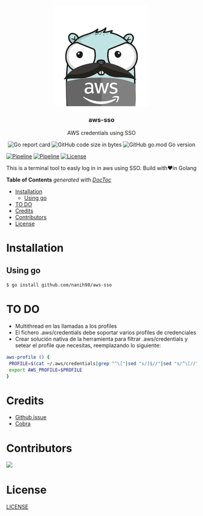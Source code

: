 <p align="center" >
  <img src="logo.png" alt="logo" width="250"/>
  <h3 align="center">aws-sso</h3>
  <p align="center">AWS credentials using SSO</p>
</p>

<p align="center" >
  <img alt="Go report card" src="https://goreportcard.com/badge/github.com/nanih98/aws-sso">
  <img alt="GitHub code size in bytes" src="https://img.shields.io/github/languages/code-size/nanih98/aws-sso">
  <img alt="GitHub go.mod Go version" src="https://img.shields.io/github/go-mod/go-version/nanih98/aws-sso">
</p>

[![Pipeline](https://github.com/nanih98/aws-sso/actions/workflows/releases.yml/badge.svg)](https://github.com/nanih98/aws-sso/actions/workflows/releases.yml)
[![Pipeline](https://github.com/nanih98/aws-sso/actions/workflows/lint.yml/badge.svg)](https://github.com/nanih98/aws-sso/actions/workflows/lint.yml)
[![License](https://img.shields.io/github/license/nanih98/aws-sso)](/LICENSE)

This is a terminal tool to easly log in in aws using SSO. Build with❤️in Golang

<!-- START doctoc generated TOC please keep comment here to allow auto update -->
<!-- DON'T EDIT THIS SECTION, INSTEAD RE-RUN doctoc TO UPDATE -->
**Table of Contents**  *generated with [DocToc](https://github.com/thlorenz/doctoc)*

- [Installation](#installation)
  - [Using go](#using-go)
- [TO DO](#to-do)
- [Credits](#credits)
- [Contributors](#contributors)
- [License](#license)

<!-- END doctoc generated TOC please keep comment here to allow auto update -->

# Installation

## Using go

```bash
$ go install github.com/nanih98/aws-sso
```



# TO DO

- Multithread en las llamadas a los profiles
- El fichero .aws/credentials debe soportar varios profiles de credenciales
- Crear solución nativa de la herramienta para filtrar .aws/credentials y setear el profile que necesitas, reemplazando lo siguiente:

```bash
aws-profile () {
 PROFILE=$(cat ~/.aws/credentials|grep "^\["|sed "s/]$//"|sed "s/^\[//"| fzf)
 export AWS_PROFILE=$PROFILE
}
```
# Credits 

- [Github issue](https://github.com/aws/aws-sdk-go-v2/issues/1222)
- [Cobra](https://github.com/spf13/cobra)

# Contributors

<a href="https://github.com/nanih98/aws-sso/graphs/contributors"><img src="https://opencollective.com/aws-sso/contributors.svg?width=890" /></a>

# License

[LICENSE](./LICENSE)